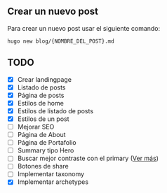 ## Crear un nuevo post

Para crear un nuevo post usar el siguiente comando:

``hugo new blog/{NOMBRE_DEL_POST}.md``

## TODO
- [x] Crear landingpage
- [x] Listado de posts
- [x] Página de posts
- [x] Estilos de home
- [x] Estilos de listado de posts
- [x] Estilos de un post
- [ ] Mejorar SEO
- [ ] Página de About
- [ ] Página de Portafolio
- [ ] Summary tipo Hero
- [ ] Buscar mejor contraste con el primary ([Ver más](https://whocanuse.com/))
- [ ] Botones de share
- [ ] Implementar taxonomy
- [x] Implementar archetypes
